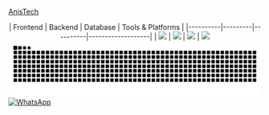 <a href="https://anishr.netlify.app/">AnisTech</a> <div align="center"> | Frontend | Backend | Database | Tools & Platforms | |----------|---------|----------|-------------------| | <img src="https://skillicons.dev/icons?i=html,css,js,ts,react,nextjs,laravel" height="40"/> | <img src="https://skillicons.dev/icons?i=nodejs,express,nextjs,laravel" height="40"/> | <img src="https://skillicons.dev/icons?i=mysql" height="40"/> | <img src="https://skillicons.dev/icons?i=git,github,figma,aftereffects,illustrator,phpstorm,webstorm" height="40"/> </div> <img alt="github contribution snake" src="https://raw.githubusercontent.com/AnisHr77/AnisHr77/output/github-snake-dark.svg"> [![WhatsApp](https://img.shields.io/badge/WhatsApp-25D366?style=for-the-badge&logo=whatsapp&logoColor=white)](https://wa.me/213659186838)
